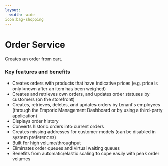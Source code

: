 ```yaml
---
layout:
  width: wide
icon:bag-shopping
---
```


# Order Service

Creates an order from cart.

### Key features and benefits

* Creates orders with products that have indicative prices (e.g. price is only known after an item has been weighed)
* Creates and retrieves own orders, and updates order statuses by customers (on the storefront)
* Creates, retrieves, deletes, and updates orders by tenant's employees (through the Emporix Management Dashboard or by using a third-party application)
* Displays order history
* Converts historic orders into current orders
* Creates missing addresses for customer models (can be disabled in system preferences)
* Built for high volume/throughput
* Eliminates order queues and virtual waiting queues
* Benefits from automatic/elastic scaling to cope easily with peak order volumes
